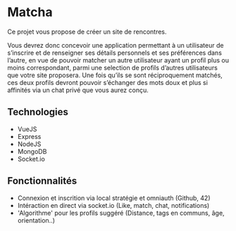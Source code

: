 # Matcha

Ce projet vous propose de créer un site de rencontres.

Vous devrez donc concevoir une application permettant à un utilisateur de s’inscrire et de renseigner ses détails personnels et ses préférences dans l’autre, en vue de pouvoir matcher un autre utilisateur ayant un profil plus ou moins correspondant, parmi une selection de profils d’autres utilisateurs que votre site proposera.
Une fois qu’ils se sont réciproquement matchés, ces deux profils devront pouvoir s’échanger des mots doux et plus si affinités via un chat privé que vous aurez conçu.

## Technologies

- VueJS
- Express
- NodeJS
- MongoDB
- Socket.io

## Fonctionnalités

- Connexion et inscrition via local stratégie et omniauth (Github, 42)
- Intéraction en direct via socket.io (Like, match, chat, notifications)
- 'Algorithme' pour les profils suggéré (Distance, tags en communs, âge, orientation..)

